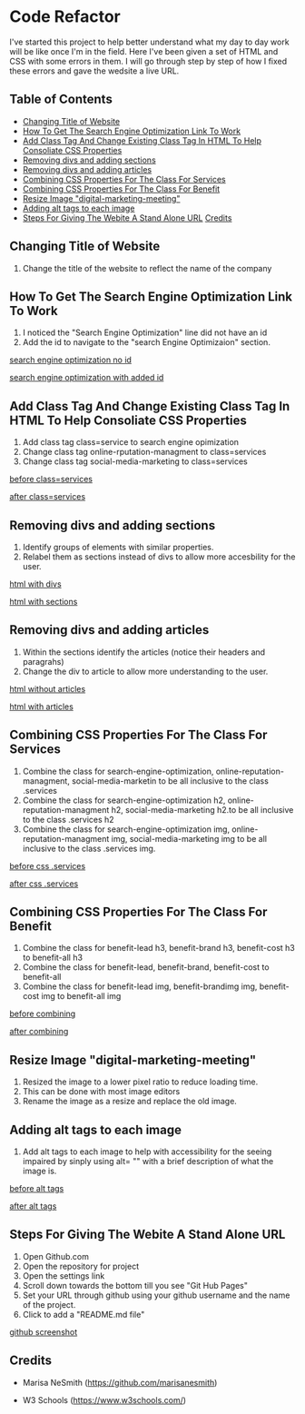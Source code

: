 # Code Refactor

I've started this project to help better understand what my day to day work will be like once I'm in the field. Here I've been given a set of HTML and CSS with some errors in them. I will go through step by step of how I fixed these errors and gave the wedsite a live URL.

## Table of Contents
* [Changing Title of Website](#Changing-Title-of-Website)  
* [How To Get The Search Engine Optimization Link To Work](#How-To-Get-The-Search-Engine-Optimization-Link-To-Work)
* [Add Class Tag And Change Existing Class Tag In HTML To Help Consoliate CSS Properties](#Add-Class-Tag-And-Change-Existing-Class-Tag-In-HTML-To-Help-Consoliate-CSS-Properties)
* [Removing divs and adding sections](#Removing-divs-and-adding-sections)
* [Removing divs and adding articles](#Removing-divs-and-adding-articles)
* [Combining CSS Properties For The Class For Services](#Combining-CSS-Properties-For-The-Class-For-Services)
* [Combining CSS Properties For The Class For Benefit](#Combining-CSS-Properties-For-The-Class-For-Benefit)
* [Resize Image "digital-marketing-meeting"](#Resize-Image-"digital-marketing-meeting")
* [Adding alt tags to each image](#Adding-alt-tags-to-each-image)
* [Steps For Giving The Webite A Stand Alone URL](#Steps-For-GivingThe-Webite-A-Stand-Alone-URL)
[Credits](#Credits)

## Changing Title of Website
1. Change the title of the website to reflect the name of the company

## How To Get The Search Engine Optimization Link To Work
1. I noticed the "Search Engine Optimization" line did not have an id
2. Add the id to navigate to the "search Engine Optimizaion" section.

[search engine optimization no id](assets/images/search-class.png)  

[search engine optimization with added id](assets/images/added-class-services.png)

## Add Class Tag And Change Existing Class Tag In HTML To Help Consoliate CSS Properties
1.  Add class tag class=service to search engine opimization
2. Change class tag online-rputation-managment to class=services
3. Change class tag social-media-marketing to class=services

[before class=services](assets/images/added-no-class-service.png)  

[after class=services](assets/images/no-cass-service.png)

## Removing divs and adding sections
1. Identify groups of elements with similar properties.
2. Relabel them as sections instead of divs to allow more accesbility for the user.

[html with divs](assets/images/html-with-divs.png)  

[html with sections](assets/images/html-with-sections.png)  

## Removing divs and adding articles
1. Within the sections identify the articles (notice their headers and paragrahs)
2. Change the div to article to allow more understanding to the user.

[html without articles](assets/images/html-without-articles.png)  

[html with articles](assets/images/html-with-article.png)  

## Combining CSS Properties For The Class For Services
1. Combine the class for search-engine-optimization, online-reputation-managment, social-media-marketin to be all inclusive to the class .services
2. Combine the class for search-engine-optimization h2, online-reputation-managment h2, social-media-marketing h2.to be all inclusive to the class .services h2
3. Combine the class for search-engine-optimization img, online-reputation-managment img, social-media-marketing img to be all inclusive to the class .services img.

[before css .services](assets/images/css-without-services.png)  

[after css .services](assets/images/css-with-services.png)

## Combining CSS Properties For The Class For Benefit
1. Combine the class for benefit-lead h3, benefit-brand h3, benefit-cost h3 to benefit-all h3
2. Combine the class for benefit-lead, benefit-brand, benefit-cost to benefit-all
3. Combine the class for benefit-lead img, benefit-brandimg img, benefit-cost img to benefit-all img

[before combining](assets/images/benefits-not-combined.png)  

[after combining](assets/images/benefits-combined.png)

## Resize Image "digital-marketing-meeting"
1. Resized the image to a lower pixel ratio to reduce loading time.
2. This can be done with most image editors
3. Rename the image as a resize and replace the old image.

## Adding alt tags to each image
1. Add alt tags to each image to help with accessibility for the seeing impaired by sinply using alt= "" with a brief description of what the image is.

[before alt tags](assets/images/before-alt-tags.png)  

[after alt tags](assets/images/after-alt-tags.png)  

## Steps For Giving The Webite A Stand Alone URL
1. Open Github.com
2. Open the repository for project
3. Open the settings link
4. Scroll down towards the bottom till you see "Git Hub Pages"
5. Set your URL through github using your github username and the name of the project.
6. Click to add a "README.md file"

[github screenshot](assets/images/github-pages.png)


## Credits

* Marisa NeSmith 
 (https://github.com/marisanesmith)

 * W3 Schools
 (https://www.w3schools.com/)